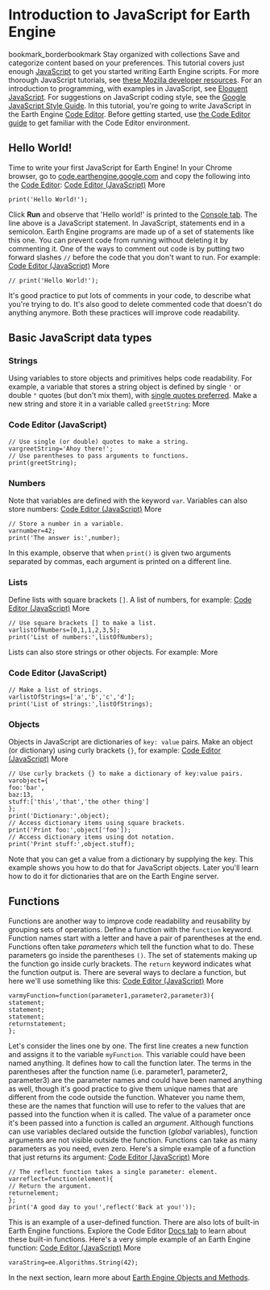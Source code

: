  
#  Introduction to JavaScript for Earth Engine 
bookmark_borderbookmark Stay organized with collections  Save and categorize content based on your preferences. 
This tutorial covers just enough [JavaScript](https://developer.mozilla.org/en-US/docs/Web/JavaScript/About_JavaScript) to get you started writing Earth Engine scripts. For more thorough JavaScript tutorials, see [these Mozilla developer resources](https://developer.mozilla.org/en-US/docs/Web/JavaScript). For an introduction to programming, with examples in JavaScript, see [Eloquent JavaScript](http://eloquentjavascript.net/). For suggestions on JavaScript coding style, see the [Google JavaScript Style Guide](http://google.github.io/styleguide/javascriptguide.xml). In this tutorial, you're going to write JavaScript in the Earth Engine [Code Editor](https://code.earthengine.google.com/). Before getting started, use [the Code Editor guide](https://developers.google.com/earth-engine/guides/playground) to get familiar with the Code Editor environment.
## Hello World!
Time to write your first JavaScript for Earth Engine! In your Chrome browser, go to [code.earthengine.google.com](https://code.earthengine.google.com/) and copy the following into the [Code Editor](https://developers.google.com/earth-engine/guides/playground):
[Code Editor (JavaScript)](https://developers.google.com/earth-engine/tutorials/tutorial_js_01#code-editor-javascript-sample) More
```
print('Hello World!');
```

Click **Run** and observe that 'Hello world!' is printed to the [Console tab](https://developers.google.com/earth-engine/guides/playground#console-tab). The line above is a JavaScript statement. In JavaScript, statements end in a semicolon. Earth Engine programs are made up of a set of statements like this one. You can prevent code from running without deleting it by commenting it. One of the ways to comment out code is by putting two forward slashes `//` before the code that you don't want to run. For example:
[Code Editor (JavaScript)](https://developers.google.com/earth-engine/tutorials/tutorial_js_01#code-editor-javascript-sample) More
```
// print('Hello World!');
```

It's good practice to put lots of comments in your code, to describe what you're trying to do. It's also good to delete commented code that doesn't do anything anymore. Both these practices will improve code readability.
## Basic JavaScript data types
### Strings
Using variables to store objects and primitives helps code readability. For example, a variable that stores a string object is defined by single `'` or double `"` quotes (but don't mix them), with [single quotes preferred](https://google.github.io/styleguide/javascriptguide.xml#Strings). Make a new string and store it in a variable called `greetString`: 
More
### Code Editor (JavaScript)
```
// Use single (or double) quotes to make a string.
vargreetString='Ahoy there!';
// Use parentheses to pass arguments to functions.
print(greetString);
```

### Numbers
Note that variables are defined with the keyword `var`. Variables can also store numbers:
[Code Editor (JavaScript)](https://developers.google.com/earth-engine/tutorials/tutorial_js_01#code-editor-javascript-sample) More
```
// Store a number in a variable.
varnumber=42;
print('The answer is:',number);
```

In this example, observe that when `print()` is given two arguments separated by commas, each argument is printed on a different line.
### Lists
Define lists with square brackets `[]`. A list of numbers, for example:
[Code Editor (JavaScript)](https://developers.google.com/earth-engine/tutorials/tutorial_js_01#code-editor-javascript-sample) More
```
// Use square brackets [] to make a list.
varlistOfNumbers=[0,1,1,2,3,5];
print('List of numbers:',listOfNumbers);
```

Lists can also store strings or other objects. For example:
More
### Code Editor (JavaScript)
```
// Make a list of strings.
varlistOfStrings=['a','b','c','d'];
print('List of strings:',listOfStrings);
```

### Objects
Objects in JavaScript are dictionaries of `key: value` pairs. Make an object (or dictionary) using curly brackets `{}`, for example:
[Code Editor (JavaScript)](https://developers.google.com/earth-engine/tutorials/tutorial_js_01#code-editor-javascript-sample) More
```
// Use curly brackets {} to make a dictionary of key:value pairs.
varobject={
foo:'bar',
baz:13,
stuff:['this','that','the other thing']
};
print('Dictionary:',object);
// Access dictionary items using square brackets.
print('Print foo:',object['foo']);
// Access dictionary items using dot notation.
print('Print stuff:',object.stuff);
```

Note that you can get a value from a dictionary by supplying the key. This example shows you how to do that for JavaScript objects. Later you'll learn how to do it for dictionaries that are on the Earth Engine server.
## Functions
Functions are another way to improve code readability and reusability by grouping sets of operations. Define a function with the `function` keyword. Function names start with a letter and have a pair of parentheses at the end. Functions often take _parameters_ which tell the function what to do. These parameters go inside the parentheses `()`. The set of statements making up the function go inside curly brackets. The `return` keyword indicates what the function output is. There are several ways to declare a function, but here we'll use something like this:
[Code Editor (JavaScript)](https://developers.google.com/earth-engine/tutorials/tutorial_js_01#code-editor-javascript-sample) More
```
varmyFunction=function(parameter1,parameter2,parameter3){
statement;
statement;
statement;
returnstatement;
};
```

Let's consider the lines one by one. The first line creates a new function and assigns it to the variable `myFunction`. This variable could have been named anything. It defines how to call the function later. The terms in the parentheses after the function name (i.e. parameter1, parameter2, parameter3) are the parameter names and could have been named anything as well, though it's good practice to give them unique names that are different from the code outside the function. Whatever you name them, these are the names that function will use to refer to the values that are passed into the function when it is called. The value of a parameter once it's been passed into a function is called an _argument_. Although functions can use variables declared outside the function (_global_ variables), function arguments are not visible outside the function. Functions can take as many parameters as you need, even zero. Here's a simple example of a function that just returns its argument:
[Code Editor (JavaScript)](https://developers.google.com/earth-engine/tutorials/tutorial_js_01#code-editor-javascript-sample) More
```
// The reflect function takes a single parameter: element.
varreflect=function(element){
// Return the argument.
returnelement;
};
print('A good day to you!',reflect('Back at you!'));
```

This is an example of a user-defined function. There are also lots of built-in Earth Engine functions. Explore the Code Editor [Docs tab](https://developers.google.com/earth-engine/guides/playground#api-reference-docs-tab) to learn about these built-in functions. Here's a very simple example of an Earth Engine function:
[Code Editor (JavaScript)](https://developers.google.com/earth-engine/tutorials/tutorial_js_01#code-editor-javascript-sample) More
```
varaString=ee.Algorithms.String(42);
```

In the next section, learn more about [Earth Engine Objects and Methods](https://developers.google.com/earth-engine/tutorials/tutorial_js_02).
